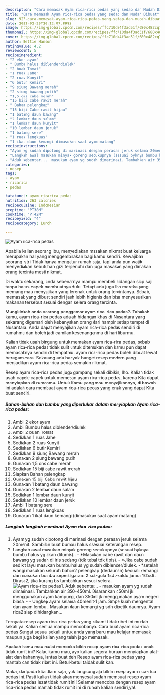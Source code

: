 ```yaml
---
description: "Cara memasak Ayam rica-rica pedas yang sedap dan Mudah Dibuat"
title: "Cara memasak Ayam rica-rica pedas yang sedap dan Mudah Dibuat"
slug: 927-cara-memasak-ayam-rica-rica-pedas-yang-sedap-dan-mudah-dibuat
date: 2021-02-25T20:12:07.898Z
image: https://img-global.cpcdn.com/recipes/ffc710da4f3ad51f/680x482cq70/ayam-rica-rica-pedas-foto-resep-utama.jpg
thumbnail: https://img-global.cpcdn.com/recipes/ffc710da4f3ad51f/680x482cq70/ayam-rica-rica-pedas-foto-resep-utama.jpg
cover: https://img-global.cpcdn.com/recipes/ffc710da4f3ad51f/680x482cq70/ayam-rica-rica-pedas-foto-resep-utama.jpg
author: Bettie Hanson
ratingvalue: 4.2
reviewcount: 5
recipeingredient:
- "2 ekor ayam"
- " Bumbu halus diblenderdiulek"
- "2 buah Tomat"
- "1 ruas Jahe"
- "2 ruas Kunyit"
- "6 butir Kemiri"
- "9 siung Bawang merah"
- "2 siung bawang putih"
- "1,5 ons cabe merah"
- "15 biji cabe rawit merah"
- " Bahan pelengkap"
- "15 biji Cabe rawit hijau"
- "1 batang daun bawang"
- "2 lembar daun salam"
- "1 lembar daun kunyit"
- "10 lembar daun jeruk"
- "1 batang sere"
- "1 ruas lengkuas"
- "1 ikat daun kemangi dimasukan saat ayam matang"
recipeinstructions:
- "Ayam yg sudah dipotong di marinasi dengan perasan jeruk selama 20menit. Sambilan buat bumbu halus ssesuai keterangan resep."
- "Langkah awal masukan minyak goreng secukupnya (sesuai byknya bumbu halus yg akan ditumis).. *Masukan cabe rawit dan daun bawang yg sudah di iris sedang (tdk tebal tdk tipis).  *Jika cabe sudah sedikit layu masukan bumbu halus yg sudah diblender/diulek. *setelah wangi masukan seluruh bahan2 pelengkap (dedaunan) kecuali kemangi dan masukan bumbu seperti garam 2 sdt-gula 1sdt-kaldu jamur 1/2sdt. Dirasa2, jika kurang bs tambahkan sesuai selera."
- "Aduk sebentar...  masukan ayam yg sudah dimarinasi. Tambahkan air 350-450ml. Disarankan 450ml jk menggunakan ayam kampung, dan 350ml jk menggunakan ayam negeri biasa.   Ungkep ayam selama 40menit-1 jam. Smpe kuah mengental dan ayam lembut. Masukan daun kemangi yg sdh dipetik daunnya. Ayam rica2 siap dihidangkan..."
categories:
- Resep
tags:
- ayam
- ricarica
- pedas

katakunci: ayam ricarica pedas 
nutrition: 263 calories
recipecuisine: Indonesian
preptime: "PT38M"
cooktime: "PT42M"
recipeyield: "4"
recipecategory: Lunch

---
```



![Ayam rica-rica pedas](https://img-global.cpcdn.com/recipes/ffc710da4f3ad51f/680x482cq70/ayam-rica-rica-pedas-foto-resep-utama.jpg)

Apabila kalian seorang ibu, menyediakan masakan nikmat buat keluarga merupakan hal yang menggembirakan bagi kamu sendiri. Kewajiban seorang istri Tidak hanya mengatur rumah saja, tapi anda pun wajib menyediakan kebutuhan gizi terpenuhi dan juga masakan yang dimakan orang tercinta mesti nikmat.

Di waktu  sekarang, anda sebenarnya mampu membeli hidangan siap saji tanpa harus capek membuatnya dulu. Tetapi ada juga lho mereka yang memang mau menyajikan yang terenak untuk orang tercintanya. Sebab, memasak yang dibuat sendiri jauh lebih higienis dan bisa menyesuaikan makanan tersebut sesuai dengan selera orang tercinta. 



Mungkinkah anda seorang penggemar ayam rica-rica pedas?. Tahukah kamu, ayam rica-rica pedas adalah hidangan khas di Nusantara yang sekarang digemari oleh kebanyakan orang dari hampir setiap tempat di Nusantara. Anda dapat menyajikan ayam rica-rica pedas sendiri di rumahmu dan boleh jadi camilan kesenanganmu di hari liburmu.

Kalian tidak usah bingung untuk memakan ayam rica-rica pedas, sebab ayam rica-rica pedas tidak sulit untuk ditemukan dan kamu pun dapat memasaknya sendiri di tempatmu. ayam rica-rica pedas boleh dibuat lewat beragam cara. Sekarang ada banyak banget resep modern yang menjadikan ayam rica-rica pedas semakin nikmat.

Resep ayam rica-rica pedas juga gampang sekali dibikin, lho. Kalian tidak usah capek-capek untuk memesan ayam rica-rica pedas, karena Kita dapat menyiapkan di rumahmu. Untuk Kamu yang mau menyajikannya, di bawah ini adalah cara membuat ayam rica-rica pedas yang enak yang dapat Kita buat sendiri.

<!--inarticleads1-->

##### Bahan-bahan dan bumbu yang diperlukan dalam menyiapkan Ayam rica-rica pedas:

1. Ambil 2 ekor ayam
1. Ambil  Bumbu halus diblender/diulek
1. Ambil 2 buah Tomat
1. Sediakan 1 ruas Jahe
1. Sediakan 2 ruas Kunyit
1. Sediakan 6 butir Kemiri
1. Sediakan 9 siung Bawang merah
1. Gunakan 2 siung bawang putih
1. Gunakan 1,5 ons cabe merah
1. Sediakan 15 biji cabe rawit merah
1. Siapkan  Bahan pelengkap
1. Gunakan 15 biji Cabe rawit hijau
1. Gunakan 1 batang daun bawang
1. Gunakan 2 lembar daun salam
1. Sediakan 1 lembar daun kunyit
1. Sediakan 10 lembar daun jeruk
1. Ambil 1 batang sere
1. Sediakan 1 ruas lengkuas
1. Gunakan 1 ikat daun kemangi (dimasukan saat ayam matang)




<!--inarticleads2-->

##### Langkah-langkah membuat Ayam rica-rica pedas:

1. Ayam yg sudah dipotong di marinasi dengan perasan jeruk selama 20menit. Sambilan buat bumbu halus ssesuai keterangan resep.
1. Langkah awal masukan minyak goreng secukupnya (sesuai byknya bumbu halus yg akan ditumis).. - *Masukan cabe rawit dan daun bawang yg sudah di iris sedang (tdk tebal tdk tipis).  - *Jika cabe sudah sedikit layu masukan bumbu halus yg sudah diblender/diulek. - *setelah wangi masukan seluruh bahan2 pelengkap (dedaunan) kecuali kemangi dan masukan bumbu seperti garam 2 sdt-gula 1sdt-kaldu jamur 1/2sdt. Dirasa2, jika kurang bs tambahkan sesuai selera.
<img src="//assets-global.cpcdn.com/assets/icons/button_play-2c75c40dde080a61004c1f40b05d8f140eaff45d7e9e6481dc71c63d2e7c4909.png" alt="Ayam rica-rica pedas">1. Aduk sebentar...  - masukan ayam yg sudah dimarinasi. Tambahkan air 350-450ml. Disarankan 450ml jk menggunakan ayam kampung, dan 350ml jk menggunakan ayam negeri biasa.  -  - Ungkep ayam selama 40menit-1 jam. Smpe kuah mengental dan ayam lembut. Masukan daun kemangi yg sdh dipetik daunnya. Ayam rica2 siap dihidangkan...




Ternyata resep ayam rica-rica pedas yang nikamt tidak ribet ini mudah sekali ya! Kalian semua mampu mencobanya. Cara buat ayam rica-rica pedas Sangat sesuai sekali untuk anda yang baru mau belajar memasak maupun juga bagi kalian yang telah jago memasak.

Apakah kamu mau mulai mencoba bikin resep ayam rica-rica pedas enak tidak rumit ini? Kalau kamu mau, ayo kalian segera buruan menyiapkan alat-alat dan bahannya, lantas buat deh Resep ayam rica-rica pedas yang mantab dan tidak ribet ini. Betul-betul taidak sulit kan. 

Maka, daripada kita diam saja, yuk langsung aja bikin resep ayam rica-rica pedas ini. Pasti kalian tiidak akan menyesal sudah membuat resep ayam rica-rica pedas lezat tidak rumit ini! Selamat mencoba dengan resep ayam rica-rica pedas mantab tidak rumit ini di rumah kalian sendiri,ya!.

